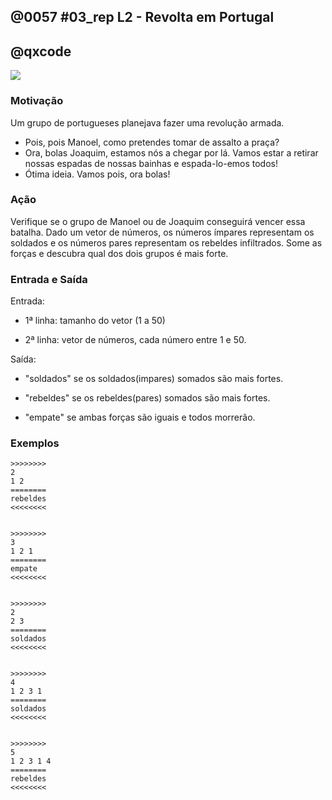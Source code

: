 ## @0057 #03_rep L2 - Revolta em Portugal
## @qxcode

![](capa.jpg)

### Motivação

Um grupo de portugueses planejava fazer uma revolução armada.

* Pois, pois Manoel, como pretendes tomar de assalto a praça?
* Ora, bolas Joaquim, estamos nós a chegar por lá. Vamos estar a retirar nossas espadas de nossas bainhas e espada-lo-emos todos!
* Ótima ideia. Vamos pois, ora bolas!
 
 

### Ação

Verifique se o grupo de Manoel ou de Joaquim conseguirá vencer essa batalha. Dado um vetor de números, os números ímpares representam os soldados e os números pares representam os rebeldes infiltrados. Some as forças e descubra qual dos dois grupos é mais forte.


### Entrada e Saída

Entrada:

* 1ª linha: tamanho do vetor (1 a 50)
 
* 2ª linha: vetor de números, cada número entre 1 e 50.
 

Saída:

* "soldados" se os soldados(impares) somados são mais fortes.
 
* "rebeldes" se os rebeldes(pares) somados são mais fortes.
 
* "empate" se ambas forças são iguais e todos morrerão.
 



### Exemplos

```
>>>>>>>>
2
1 2
========
rebeldes
<<<<<<<<


>>>>>>>>
3
1 2 1
========
empate
<<<<<<<<


>>>>>>>>
2
2 3
========
soldados
<<<<<<<<


>>>>>>>>
4
1 2 3 1
========
soldados
<<<<<<<<


>>>>>>>>
5
1 2 3 1 4
========
rebeldes
<<<<<<<<
```

<!--- Todos os testes estão duplicados --->